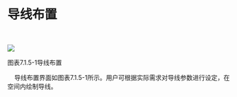 # 导线布置
<br/>

![](file:///C:\Users\pkpm\AppData\Local\Temp\ksohtml5908\wps27.jpg)

图表7.1.5-1导线布置

    导线布置界面如图表7.1.5-1所示。用户可根据实际需求对导线参数进行设定，在空间内绘制导线。